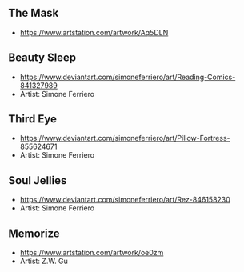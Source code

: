 ## The Mask
- https://www.artstation.com/artwork/Aq5DLN

## Beauty Sleep
- https://www.deviantart.com/simoneferriero/art/Reading-Comics-841327989
- Artist: Simone Ferriero

## Third Eye
- https://www.deviantart.com/simoneferriero/art/Pillow-Fortress-855624671
- Artist: Simone Ferriero

## Soul Jellies
- https://www.deviantart.com/simoneferriero/art/Rez-846158230
- Artist: Simone Ferriero

## Memorize
- https://www.artstation.com/artwork/oe0zm
- Artist: Z.W. Gu
